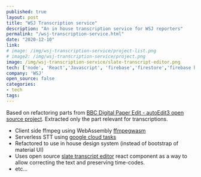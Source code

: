 ```yaml
---
published: true
layout: post
title: "WSJ Transcription service"
description: "An in house transcription service for WSJ reporters"
permalink: "/wsj-transcription-service.html"
date: "2020-12-10"
link: 
# image: /img/wsj-transcription-service/project-list.png
# image2: /img/wsj-transcription-service/project.png
image: /img/wsj-transcription-service/slate-transcript-editor.png
tech: ['node', 'React','Javascript', 'firebase','firestore','firebase hosting','firebase analytics','STT','Google Cloud Functions', 'custom authentication using Okta', 'ffmpeg','ffmpegwasm','google cloud tasks', 'Google Cloud STT','slate-transcript-editor' ]
company: 'WSJ'
open_source: false
categories:
- tech
tags:
---
```


Based on refactoring parts from [BBC Digital Paper Edit - autoEdit3 open source project](/BBC-dpe.html). Extracted only the part relevant for transcriptions. 

- Client side ffmpeg using WebAssembly [ffmpegwasm](https://ffmpegwasm.github.io/)
- Serverless STT using [google cloud tasks](https://cloud.google.com/tasks)
- Refactored to use in house design system (instead of bootstrap of material UI)
- Uses open source [slate transcript editor](https://github.com/pietrop/slate-transcript-editor) react component as a way to allow correcting the text and preserving time-codes.
- etc... 
  

<!-- <div class="image-wrapper">
    <img src="{{ image2 }}" alt="{{ description }}" />
</div>



<div class="image-wrapper">
    <img src="{{ image3 }}" alt="{{ description }}" />
</div> -->
